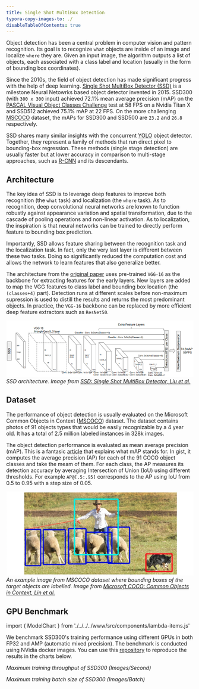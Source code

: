 ```yaml
---
title: Single Shot MultiBox Detection
typora-copy-images-to: ./
disableTableOfContents: true
---
```


Object detection has been a central problem in computer vision and pattern recognition. Its goal is to recognize `what` objects are inside of an image and localize `where` they are. Given an input image, the algorithm outputs a list of objects, each associated with a class label and location (usually in the form of bounding box coordinates).

Since the 2010s, the field of object detection has made significant progress with the help of deep learning. [Single Shot MultiBox Detector (SSD)](https://arxiv.org/abs/1512.02325) is a milestone Neural Netowrks based object detector invented in 2015. SSD300 (with `300 x 300` input) achieved 72.1% mean average precision (mAP) on the [PASCAL Visual Object Classes Challenge](http://host.robots.ox.ac.uk/pascal/VOC/voc2007/) test at 58 FPS on a Nvidia Titan X and SSD512 achieved 75.1% mAP at 22 FPS. On the more challenging [MSCOCO](http://cocodataset.org/) dataset, the mAPs for SSD300 and SSD500 are `23.2` and `26.8` respectively.

SSD shares many similar insights with the concurrent [YOLO](https://pjreddie.com/darknet/yolo/) object detector. Together, they represent a family of methods that run direct pixel to bounding-box regression. These methods (single stage detection) are usually faster but at lower accuracy in comparison to multi-stage approaches, such as [R-CNN](https://arxiv.org/abs/1311.2524) and its descendants.


## Architecture

The key idea of SSD is to leverage deep features to improve both recognition (the `what` task) and localization (the `where` task). As to recognition, deep convolutional neural networks are known to function robustly against appearance variation and spatial transformation, due to the cascade of pooling operations and non-linear activation. As to localization, the inspiration is that neural networks can be trained to directly perform feature to bounding box prediction. 

Importantly, SSD allows feature sharing between the recognition task and the localization task. In fact, only the very last layer is different between these two tasks. Doing so significantly reduced the computation cost and allows the network to learn features that also generalize better. 

The architecture from the [original paper](https://arxiv.org/abs/1512.02325) uses pre-trained `VGG-16` as the backbone for extracting features for the early layers. New layers are added to map the VGG features to class label and bounding box location (the `(classes+4)` part). Detection runs at different scales before non-maximum supression is used to distill the results and returns the most predominant objects. In practice, the `VGG-16` backbone can be replaced by more efficient deep feature extractors such as `ResNet50`.

![SSD](ssd.png)
*SSD architecture. Image from [SSD: Single Shot MultiBox Detector, Liu et al.](https://arxiv.org/abs/1512.02325)*

## Dataset

The performance of object detection is usually evaluated on the Microsoft Common Objects in Context ([MSCOCO](http://cocodataset.org/#home)) dataset. The dataset contains photos of 91 objects types that would be easily recognizable by a 4 year old. It has a total of 2.5 million labeled instances in 328k images. 

The object detection performance is evaluated as mean average precision (mAP). This is a fantasic [article](https://medium.com/@jonathan_hui/map-mean-average-precision-for-object-detection-45c121a31173) that explains what mAP stands for. In gist, it computes the average precision (AP) for each of the 91 COCO object classes and take the meam of them. For each class, the AP measures its detection accuracy by averaging Intersection of Union (IoU) using different thresholds. For example `AP@[.5:.95]` corresponds to the AP using IoU from 0.5 to 0.95 with a step size of 0.05. 


![MSCOCO-BB](mscoco-bb.png)*An example image from MSCOCO dataset where bounding boxes of the target objects are labelled. Image from [Microsoft COCO: Common Objects in Context, Lin et al.](https://arxiv.org/abs/1405.0312)*

## GPU Benchmark

import { ModelChart } from './../../../www/src/components/lambda-items.js'

We benchmark SSD300's training performance using different GPUs in both FP32 and AMP (automatic mixed precision). The benchmark is conducted using NVidia docker images. You can use this [repository](https://github.com/lambdal/deeplearning-benchmark) to reproduce the results in the charts below.


<ModelChart selected_model='ssd' selected_gpu='V100' selected_metric="throughput"/>

*Maximum training throughput of SSD300 (Images/Second)*


<ModelChart selected_model='ssd' selected_gpu='V100' selected_metric="bs"/>

*Maximum training batch size of SSD300 (Images/Batch)*
